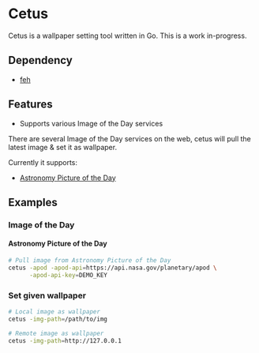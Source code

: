 # Cetus

Cetus is a wallpaper setting tool written in Go. This is a work in-progress.

## Dependency

- [feh](https://feh.finalrewind.org/)

## Features

- Supports various Image of the Day services

There are several Image of the Day services on the web, cetus will pull the
latest image & set it as wallpaper.

Currently it supports:

- [Astronomy Picture of the Day](http://apod.nasa.gov/apod/astropix.html)

## Examples

### Image of the Day

#### Astronomy Picture of the Day

``` sh
# Pull image from Astronomy Picture of the Day
cetus -apod -apod-api=https://api.nasa.gov/planetary/apod \
      -apod-api-key=DEMO_KEY
```

### Set given wallpaper

``` sh
# Local image as wallpaper
cetus -img-path=/path/to/img

# Remote image as wallpaper
cetus -img-path=http://127.0.0.1

```

